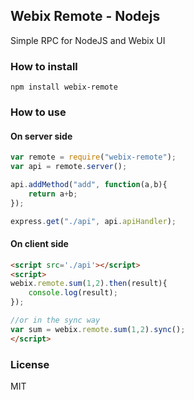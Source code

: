 Webix Remote - Nodejs
---------------------

Simple RPC for NodeJS and Webix UI


### How to install

```
npm install webix-remote
```

### How to use

#### On server side
```js
var remote = require("webix-remote");
var api = remote.server();

api.addMethod("add", function(a,b){
	return a+b;
});

express.get("./api", api.apiHandler);
```

#### On client side

```html
<script src='./api'></script>
<script>
webix.remote.sum(1,2).then(result){
	console.log(result);
});

//or in the sync way
var sum = webix.remote.sum(1,2).sync();
</script>
```

### License

MIT